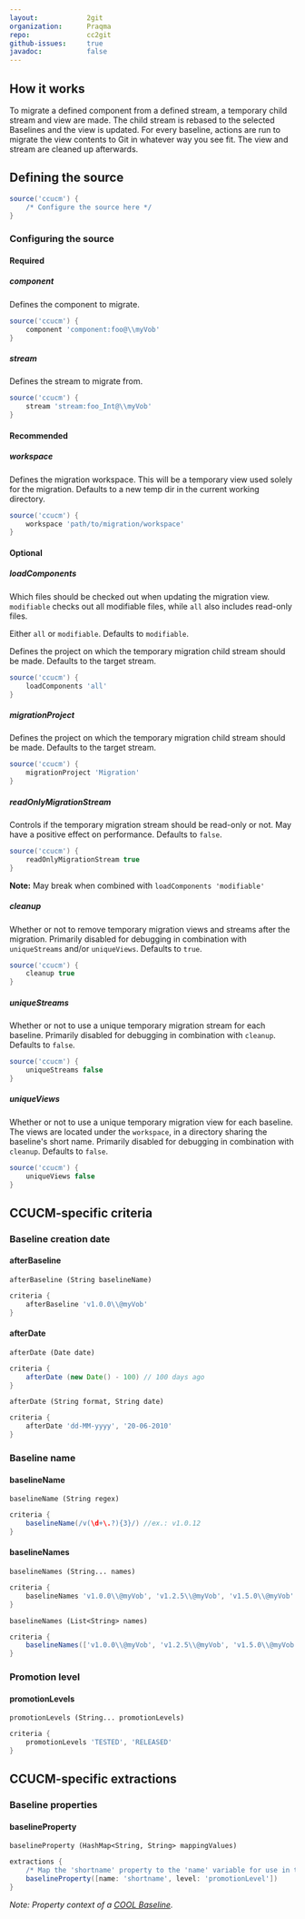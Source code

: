 ```yaml
---
layout:            2git
organization:      Praqma
repo:              cc2git
github-issues:     true
javadoc:           false
---
```


## How it works

To migrate a defined component from a defined stream, a temporary child stream and view are made.
The child stream is rebased to the selected Baselines and the view is updated.
For every baseline, actions are run to migrate the view contents to Git in whatever way you see fit.
The view and stream are cleaned up afterwards.

## Defining the source

```groovy
source('ccucm') {
    /* Configure the source here */
}
```

### Configuring the source

#### Required

##### component

Defines the component to migrate.

```groovy
source('ccucm') {
    component 'component:foo@\\myVob'
}
```

##### stream

Defines the stream to migrate from.

```groovy
source('ccucm') {
    stream 'stream:foo_Int@\\myVob'
}
```

#### Recommended

##### workspace

Defines the migration workspace. This will be a temporary view used solely for the migration.
Defaults to a new temp dir in the current working directory.

```groovy
source('ccucm') {
    workspace 'path/to/migration/workspace'
}
```

#### Optional

##### loadComponents

Which files should be checked out when updating the migration view.
`modifiable` checks out all modifiable files, while `all` also includes read-only files. 

Either `all` or `modifiable`. Defaults to `modifiable`.

Defines the project on which the temporary migration child stream should be made.
Defaults to the target stream.

```groovy
source('ccucm') {
    loadComponents 'all'
}
```

##### migrationProject

Defines the project on which the temporary migration child stream should be made.
Defaults to the target stream.

```groovy
source('ccucm') {
    migrationProject 'Migration'
}
```

##### readOnlyMigrationStream

Controls if the temporary migration stream should be read-only or not.
May have a positive effect on performance.
Defaults to `false`.

```groovy
source('ccucm') {
    readOnlyMigrationStream true
}
```

**Note:** May break when combined with `loadComponents 'modifiable'`

##### cleanup

Whether or not to remove temporary migration views and streams after the migration.
Primarily disabled for debugging in combination with `uniqueStreams` and/or `uniqueViews`.
Defaults to `true`.

```groovy
source('ccucm') {
    cleanup true
}
```

##### uniqueStreams

Whether or not to use a unique temporary migration stream for each baseline.
Primarily disabled for debugging in combination with `cleanup`.
Defaults to `false`.

```groovy
source('ccucm') {
    uniqueStreams false
}
```

##### uniqueViews

Whether or not to use a unique temporary migration view for each baseline.
The views are located under the `workspace`, in a directory sharing the baseline's short name.
Primarily disabled for debugging in combination with `cleanup`.
Defaults to `false`.

```groovy
source('ccucm') {
    uniqueViews false
}
```

## CCUCM-specific criteria

### Baseline creation date

#### afterBaseline

`afterBaseline (String baselineName)`

```groovy
criteria {
    afterBaseline 'v1.0.0\\@myVob'
}
```

#### afterDate

`afterDate (Date date)`

```groovy
criteria {
    afterDate (new Date() - 100) // 100 days ago
}
```

`afterDate (String format, String date)`

```groovy
criteria {
    afterDate 'dd-MM-yyyy', '20-06-2010'
}
```

### Baseline name

#### baselineName

`baselineName (String regex)`

```groovy
criteria {
    baselineName(/v(\d+\.?){3}/) //ex.: v1.0.12
}
```

#### baselineNames

`baselineNames (String... names)`

```groovy
criteria {
    baselineNames 'v1.0.0\\@myVob', 'v1.2.5\\@myVob', 'v1.5.0\\@myVob'
}
```

`baselineNames (List<String> names)`

```groovy
criteria {
    baselineNames(['v1.0.0\\@myVob', 'v1.2.5\\@myVob', 'v1.5.0\\@myVob'])
}
```

### Promotion level

#### promotionLevels

`promotionLevels (String... promotionLevels)`

```groovy
criteria {
    promotionLevels 'TESTED', 'RELEASED'
}
```

## CCUCM-specific extractions

### Baseline properties

#### baselineProperty

`baselineProperty (HashMap<String, String> mappingValues)`

```groovy
extractions {
    /* Map the 'shortname' property to the 'name' variable for use in the actions. */
    baselineProperty([name: 'shortname', level: 'promotionLevel'])
}
```

*Note: Property context of a [COOL Baseline](https://github.com/Praqma/cool/blob/master/src/main/java/net/praqma/clearcase/ucm/entities/Baseline.java).*
